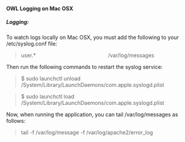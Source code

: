 
#### OWL Logging on Mac OSX

##### Logging:  

To watch logs locally on Mac OSX, you must add the following to your /etc/syslog.conf file:
	
> user.* &nbsp;&nbsp;&nbsp;&nbsp;&nbsp;&nbsp;&nbsp;&nbsp;&nbsp;&nbsp;&nbsp;&nbsp;&nbsp;&nbsp;&nbsp;&nbsp;&nbsp;&nbsp;&nbsp;&nbsp;&nbsp;&nbsp;&nbsp;&nbsp;&nbsp;&nbsp;&nbsp;&nbsp;&nbsp;&nbsp;&nbsp;&nbsp;&nbsp;&nbsp;&nbsp;&nbsp;&nbsp;&nbsp;&nbsp;&nbsp;&nbsp;&nbsp;&nbsp;&nbsp;&nbsp;&nbsp;&nbsp;&nbsp;/var/log/messages

Then run the following commands to restart the syslog service:

>  $ sudo launchctl unload /System/Library/LaunchDaemons/com.apple.syslogd.plist  

>  $ sudo launchctl load /System/Library/LaunchDaemons/com.apple.syslogd.plist

Now, when running the application, you can tail /var/log/messages as follows:   

> tail -f /var/log/message -f /var/log/apache2/error_log

